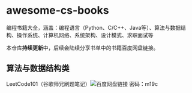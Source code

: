 # awesome-cs-books
编程书籍大全，涵盖：编程语言（Python、C/C++、Java等）、算法与数据结构、操作系统、计算机网络、系统架构、设计模式、求职面试等

本仓库**持续更新**中，后续会陆续分享书单中的书籍百度网盘链接。

## 算法与数据结构类

LeetCode101（谷歌师兄刷题笔记）![百度网盘链接](https://pan.baidu.com/share/init?surl=txDItPwDrnG8mOloOFbGaQ) 密码：m19c
